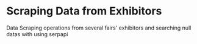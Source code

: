 # Scraping Data from Exhibitors
 Data Scraping operations from several fairs' exhibitors and searching null datas with using serpapi
